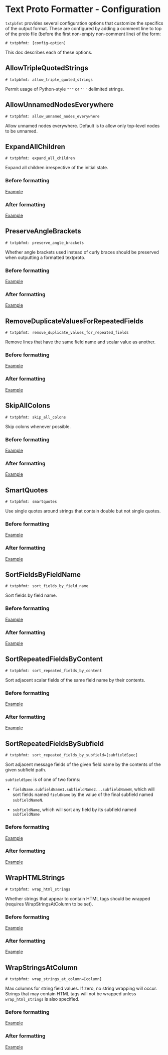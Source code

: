 # Text Proto Formatter - Configuration

<!--* freshness: { exempt: true } *-->

`txtpbfmt` provides several configuration options that customize the specifics
of the output format. These are configured by adding a comment line to top of
the proto file (before the first non-empty non-comment line) of the form:

`# txtpbfmt: [config-option]`

This doc describes each of these options.

## AllowTripleQuotedStrings
`# txtpbfmt: allow_triple_quoted_strings`

Permit usage of Python-style `"""` or `'''` delimited strings.

## AllowUnnamedNodesEverywhere
`# txtpbfmt: allow_unnamed_nodes_everywhere`

Allow unnamed nodes everywhere.
Default is to allow only top-level nodes to be unnamed.

## ExpandAllChildren
`# txtpbfmt: expand_all_children`

Expand all children irrespective of the initial state.

### Before formatting

[Example](examples/expand_all_children.IN.textproto)

### After formatting

[Example](examples/expand_all_children.OUT.textproto)

## PreserveAngleBrackets

`# txtpbfmt: preserve_angle_brackets`

Whether angle brackets used instead of curly braces should be preserved
when outputting a formatted textproto.

### Before formatting

[Example](examples/preserve_angle_brackets.IN.textproto)

### After formatting

[Example](examples/preserve_angle_brackets.OUT.textproto)

## RemoveDuplicateValuesForRepeatedFields
`# txtpbfmt: remove_duplicate_values_for_repeated_fields`

Remove lines that have the same field name and scalar value as another.

### Before formatting

[Example](examples/remove_duplicate_values_for_repeated_fields.IN.textproto)

### After formatting

[Example](examples/remove_duplicate_values_for_repeated_fields.OUT.textproto)

## SkipAllColons
`# txtpbfmt: skip_all_colons`

Skip colons whenever possible.

### Before formatting

[Example](examples/skip_all_colons.IN.textproto)

### After formatting

[Example](examples/skip_all_colons.OUT.textproto)

## SmartQuotes

`# txtpbfmt: smartquotes`

Use single quotes around strings that contain double but not single quotes.

### Before formatting

[Example](examples/smartquotes.IN.textproto)

### After formatting

[Example](examples/smartquotes.OUT.textproto)

## SortFieldsByFieldName
`# txtpbfmt: sort_fields_by_field_name`

Sort fields by field name.

### Before formatting

[Example](examples/sort_fields_by_field_name.IN.textproto)

### After formatting

[Example](examples/sort_fields_by_field_name.OUT.textproto)

## SortRepeatedFieldsByContent
`# txtpbfmt: sort_repeated_fields_by_content`

Sort adjacent scalar fields of the same field name by their contents.

### Before formatting

[Example](examples/sort_repeated_fields_by_content.IN.textproto)

### After formatting

[Example](examples/sort_repeated_fields_by_content.OUT.textproto)

## SortRepeatedFieldsBySubfield
`# txtpbfmt: sort_repeated_fields_by_subfield=[subfieldSpec]`

Sort adjacent message fields of the given field name by the contents of the
given subfield path.

`subfieldSpec` is of one of two forms:

*   `fieldName.subfieldName1.subfieldName2...subfieldNameN`, which will sort
    fields named `fieldName` by the value of the final subfield named
    `subfieldNameN`.

*   `subfieldName`, which will sort any field by its subfield named
    `subfieldName`

### Before formatting

[Example](examples/sort_repeated_fields_by_subfield.IN.textproto)

### After formatting

[Example](examples/sort_repeated_fields_by_subfield.OUT.textproto)

## WrapHTMLStrings
`# txtpbfmt: wrap_html_strings`

Whether strings that appear to contain HTML tags should be wrapped
(requires WrapStringsAtColumn to be set).

### Before formatting

[Example](examples/wrap_html_strings.IN.textproto)

### After formatting

[Example](examples/wrap_html_strings.OUT.textproto)

## WrapStringsAtColumn
`# txtpbfmt: wrap_strings_at_column=[column]`

Max columns for string field values. If zero, no string wrapping will occur.
Strings that may contain HTML tags will not be wrapped unless
`wrap_html_strings` is also specified.

### Before formatting

[Example](examples/wrap_strings_at_column.IN.textproto)

### After formatting

[Example](examples/wrap_strings_at_column.OUT.textproto)
